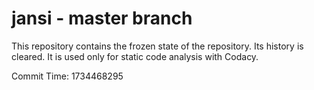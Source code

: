 # jansi - master branch

This repository contains the frozen state of the repository.
Its history is cleared. It is used only for static code
analysis with Codacy.

Commit Time: 1734468295